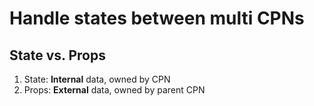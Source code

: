 # Handle states between multi CPNs

## State vs. Props

1. State: **Internal** data, owned by CPN
2. Props: **External** data, owned by parent CPN
